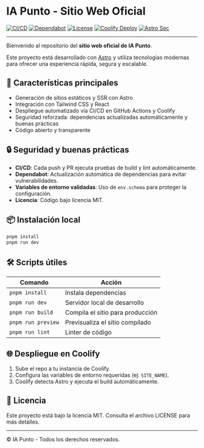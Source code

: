 # IA Punto - Sitio Web Oficial

[![CI/CD](https://github.com/iapunto/web-astro/actions/workflows/ci.yml/badge.svg)](https://github.com/iapunto/web-astro/actions/workflows/ci.yml)
[![Dependabot](https://img.shields.io/badge/dependabot-enabled-brightgreen?logo=dependabot)](https://github.com/dependabot)
[![License](https://img.shields.io/github/license/iapunto/web-astro?color=blue)](LICENSE)
[![Coolify Deploy](https://img.shields.io/badge/deploy-coolify-blue?logo=docker)](https://coolify.io/)
[![Astro Sec](https://img.shields.io/badge/astro-secure-brightgreen?logo=astro)](https://docs.astro.build/en/guides/security/)

---

Bienvenido al repositorio del **sitio web oficial de IA Punto**.

Este proyecto está desarrollado con [Astro](https://astro.build/) y utiliza tecnologías modernas para ofrecer una experiencia rápida, segura y escalable.

## 🚀 Características principales

- Generación de sitios estáticos y SSR con Astro
- Integración con Tailwind CSS y React
- Despliegue automatizado vía CI/CD en GitHub Actions y Coolify
- Seguridad reforzada: dependencias actualizadas automáticamente y buenas prácticas
- Código abierto y transparente

## 🔒 Seguridad y buenas prácticas

- **CI/CD**: Cada push y PR ejecuta pruebas de build y lint automáticamente.
- **Dependabot**: Actualización automática de dependencias para evitar vulnerabilidades.
- **Variables de entorno validadas**: Uso de `env.schema` para proteger la configuración.
- **Licencia**: Código bajo licencia MIT.

## 📦 Instalación local

```bash
pnpm install
pnpm run dev
```

## 🛠️ Scripts útiles

| Comando              | Acción                                 |
|---------------------|----------------------------------------|
| `pnpm install`      | Instala dependencias                   |
| `pnpm run dev`      | Servidor local de desarrollo           |
| `pnpm run build`    | Compila el sitio para producción       |
| `pnpm run preview`  | Previsualiza el sitio compilado        |
| `pnpm run lint`     | Linter de código                       |

## 🌐 Despliegue en Coolify

1. Sube el repo a tu instancia de Coolify.
2. Configura las variables de entorno requeridas (ej: `SITE_NAME`).
3. Coolify detecta Astro y ejecuta el build automáticamente.

## 📄 Licencia

Este proyecto está bajo la licencia MIT. Consulta el archivo LICENSE para más detalles.

---

© IA Punto - Todos los derechos reservados.
